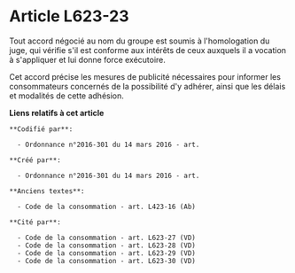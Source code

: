 # Article L623-23

Tout accord négocié au nom du groupe est soumis à l'homologation du juge, qui vérifie s'il est conforme aux intérêts de ceux
auxquels il a vocation à s'appliquer et lui donne force exécutoire.

Cet accord précise les mesures de publicité nécessaires pour informer les consommateurs concernés de la possibilité d'y
adhérer, ainsi que les délais et modalités de cette adhésion.

**Liens relatifs à cet article**

	**Codifié par**:

	  - Ordonnance n°2016-301 du 14 mars 2016 - art.

	**Créé par**:

	  - Ordonnance n°2016-301 du 14 mars 2016 - art.

	**Anciens textes**:

	  - Code de la consommation - art. L423-16 (Ab)

	**Cité par**:

	  - Code de la consommation - art. L623-27 (VD)
	  - Code de la consommation - art. L623-28 (VD)
	  - Code de la consommation - art. L623-29 (VD)
	  - Code de la consommation - art. L623-30 (VD)
